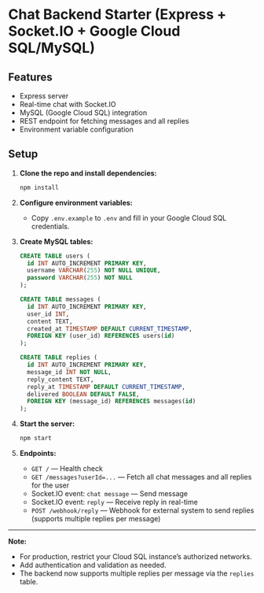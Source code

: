 # Chat Backend Starter (Express + Socket.IO + Google Cloud SQL/MySQL)

## Features
- Express server
- Real-time chat with Socket.IO
- MySQL (Google Cloud SQL) integration
- REST endpoint for fetching messages and all replies
- Environment variable configuration

## Setup

1. **Clone the repo and install dependencies:**
   ```bash
   npm install
   ```

2. **Configure environment variables:**
   - Copy `.env.example` to `.env` and fill in your Google Cloud SQL credentials.

3. **Create MySQL tables:**
   ```sql
   CREATE TABLE users (
     id INT AUTO_INCREMENT PRIMARY KEY,
     username VARCHAR(255) NOT NULL UNIQUE,
     password VARCHAR(255) NOT NULL
   );

   CREATE TABLE messages (
     id INT AUTO_INCREMENT PRIMARY KEY,
     user_id INT,
     content TEXT,
     created_at TIMESTAMP DEFAULT CURRENT_TIMESTAMP,
     FOREIGN KEY (user_id) REFERENCES users(id)
   );

   CREATE TABLE replies (
     id INT AUTO_INCREMENT PRIMARY KEY,
     message_id INT NOT NULL,
     reply_content TEXT,
     reply_at TIMESTAMP DEFAULT CURRENT_TIMESTAMP,
     delivered BOOLEAN DEFAULT FALSE,
     FOREIGN KEY (message_id) REFERENCES messages(id)
   );
   ```

4. **Start the server:**
   ```bash
   npm start
   ```

5. **Endpoints:**
   - `GET /` — Health check
   - `GET /messages?userId=...` — Fetch all chat messages and all replies for the user
   - Socket.IO event: `chat message` — Send message
   - Socket.IO event: `reply` — Receive reply in real-time
   - `POST /webhook/reply` — Webhook for external system to send replies (supports multiple replies per message)

---

**Note:**
- For production, restrict your Cloud SQL instance’s authorized networks.
- Add authentication and validation as needed.
- The backend now supports multiple replies per message via the `replies` table. 
